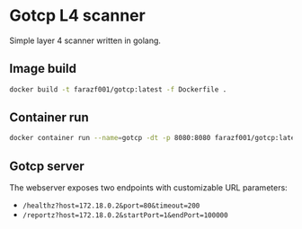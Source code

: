 # Gotcp L4 scanner
Simple layer 4 scanner written in golang.
## Image build
```sh
docker build -t farazf001/gotcp:latest -f Dockerfile .
```
## Container run
```sh
docker container run --name=gotcp -dt -p 8080:8080 farazf001/gotcp:latest
```
## Gotcp server
The webserver exposes two endpoints with customizable URL parameters:
* ```/healthz?host=172.18.0.2&port=80&timeout=200```
* ```/reportz?host=172.18.0.2&startPort=1&endPort=100000```